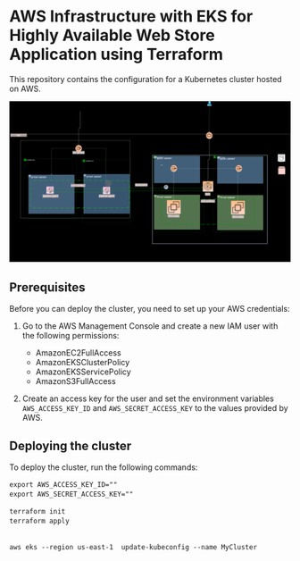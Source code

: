 # AWS Infrastructure with EKS for Highly Available Web Store Application using Terraform

This repository contains the configuration for a Kubernetes cluster hosted on AWS.

![screenshot](./Diagram.svg)


## Prerequisites

Before you can deploy the cluster, you need to set up your AWS credentials:

1. Go to the AWS Management Console and create a new IAM user with the following permissions:

   - AmazonEC2FullAccess
   - AmazonEKSClusterPolicy
   - AmazonEKSServicePolicy
   - AmazonS3FullAccess

2. Create an access key for the user and set the environment variables `AWS_ACCESS_KEY_ID` and `AWS_SECRET_ACCESS_KEY` to the values provided by AWS.

## Deploying the cluster

To deploy the cluster, run the following commands:
```diff 
export AWS_ACCESS_KEY_ID=""
export AWS_SECRET_ACCESS_KEY=""

```

```diff 
terraform init
terraform apply
```

```diff 

aws eks --region us-east-1  update-kubeconfig --name MyCluster

```

